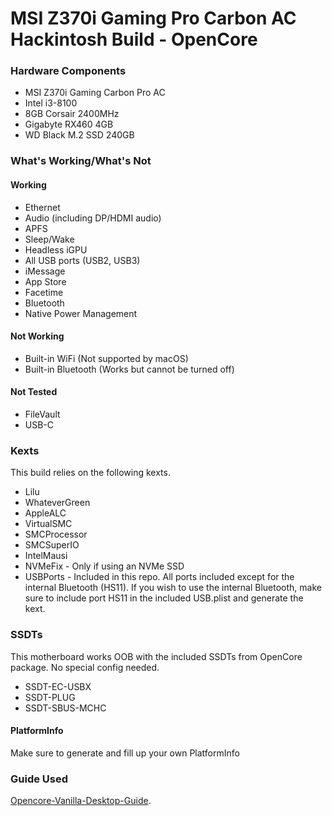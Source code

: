 # MSI Z370i Gaming Pro Carbon AC Hackintosh Build - OpenCore

### Hardware Components
- MSI Z370i Gaming Carbon Pro AC
- Intel i3-8100
- 8GB Corsair 2400MHz
- Gigabyte RX460 4GB
- WD Black M.2 SSD 240GB

### What's Working/What's Not

#### Working
- Ethernet
- Audio (including DP/HDMI audio)
- APFS
- Sleep/Wake
- Headless iGPU
- All USB ports (USB2, USB3)
- iMessage
- App Store
- Facetime
- Bluetooth
- Native Power Management

#### Not Working
- Built-in WiFi (Not supported by macOS)
- Built-in Bluetooth (Works but cannot be turned off)

#### Not Tested
- FileVault
- USB-C

### Kexts
This build relies on the following kexts.
- Lilu
- WhateverGreen
- AppleALC
- VirtualSMC
- SMCProcessor
- SMCSuperIO
- IntelMausi
- NVMeFix - Only if using an NVMe SSD
- USBPorts - Included in this repo. All ports included except for the internal Bluetooth (HS11). If you wish to use the internal Bluetooth, make sure to include port HS11 in the included USB.plist and generate the kext.

### SSDTs
This motherboard works OOB with the included SSDTs from OpenCore package. No special config needed.
- SSDT-EC-USBX
- SSDT-PLUG
- SSDT-SBUS-MCHC

#### PlatformInfo
Make sure to generate and fill up your own PlatformInfo


### Guide Used
[Opencore-Vanilla-Desktop-Guide](https://khronokernel.github.io/Opencore-Vanilla-Desktop-Guide/).

